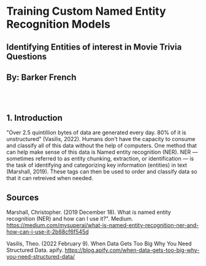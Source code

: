 # Training Custom Named Entity Recognition Models

## Identifying Entities of interest in Movie Trivia Questions
## By: Barker French
<br>
<br>

## 1. Introduction

"Over 2.5 quintillion bytes of data are generated every day.  80% of it is unstructured" (Vasilis, 2022).  Humans don't have 
the capacity to consume and classify all of this data without the help of computers.  One method that can help make sense of this
data is Named entity recognition (NER).  NER — sometimes referred to as entity chunking, extraction, or identification — is the 
task of identifying and categorizing key information (entities) in text (Marshall, 2019).  These tags can then be used to order
and classify data so that it can retreived when needed. 
























## Sources

Marshall, Christopher. (2019 December 18).  What is named entity recognition (NER) and how can I use it?".
Medium. https://medium.com/mysuperai/what-is-named-entity-recognition-ner-and-how-can-i-use-it-2b68cf6f545d

Vasilis, Theo. (2022 February 9). When Data Gets Too Big Why You Need Structured Data. apify.
https://blog.apify.com/when-data-gets-too-big-why-you-need-structured-data/

